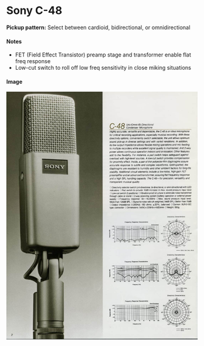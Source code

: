 # Sony C-48

**Pickup pattern:** Select between cardioid, bidirectional, or omnidirectional

#### Notes
- FET (Field Effect Transistor) preamp stage and transformer enable flat freq response
- Low-cut switch to roll off low freq sensitivity in close miking situations

#### Image
![](../images/sony%20c-48.jpg)